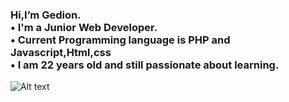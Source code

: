 ### Hi,I’m Gedion.<br/> • I'm a Junior Web Developer.<br/>• Current Programming language is PHP and Javascript,Html,css<br/>• I am 22 years old and still passionate about learning.</br>
![Alt text](https://user-images.githubusercontent.com/5713670/87202985-820dcb80-c2b6-11ea-9f56-7ec461c497c3.gif)
 


<!--
**Gedionteddykusuma/Gedionteddykusuma** is a ✨ _special_ ✨ repository because its `README.md` (this file) appears on your GitHub profile.

Here are some ideas to get you started:

- 🔭 I’m currently working on ...
- 🌱 I’m currently learning ...
- 👯 I’m looking to collaborate on ...
- 🤔 I’m looking for help with ...
- 💬 Ask me about ...
- 📫 How to reach me: ...
- 😄 Pronouns: ...
- ⚡ Fun fact: ...
-->
